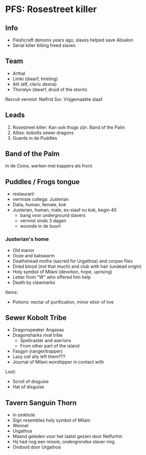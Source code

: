 # PFS: Rosestreet killer

## Info
- Fleshcraft demons years ago, slaves helped save Absalon
- Serial killer killing freed slaves

## Team
- Arthal
- Limki (dwarf, hireling)
- Alit (elf, cleric desna)
- Thoralyn (dwarf, druid of the storm)

Recruit vermist: Nelfrid Sor. Vrijgemaakte slaaf.

## Leads
1. Rosestreet killer: Kan ook thugs zijn. Band of the Palm
2. Allies: kobolts sewer dragons
3. Guards in de Puddles

## Band of the Palm
In de *Coins*, werken met kappers als front.

## Puddles / Frogs tongue
- restaurant
- vermiste collega: Justerian
- Dalia, human, female, kok
- Justerian, human, male, ex-slaaf nu kok, begin 40
    - bang voor underground slavers
    - vermist sinds 3 dagen
    - woonde in de buurt

### Justerian's home
- Old manor
- Ooze and batswarm
- Deathshead moths (sacred for Urgathoa) and corpse flies
- Dried blood (not that much) and club with hair (undead origin)
- Holy symbol of Milani (devotion, hope, uprising)
- Letter from "W" who offered him help
- Death by clawmarks

Items:
- Potions: nectar of purification, minor elixir of live

## Sewer Kobolt Tribe
- Dragonspeaker Angasas
- Dragonsharks rival tribe
    - Spellcaster and warriors
    - From other part of the island
- Fasgyn (ranger/trapper)
- Lazy oaf ally left them???
- Journal of Milani worshipper in contact with 

Loot:
- Scroll of disguise
- Hat of disguise

## Tavern Sanguin Thorn
- In sinkhole
- Sign resembles holy symbol of Milani
- Wennel
- Urgathoa
- Maand geleden voor het laatst gezien door Nelfurhin
- Hij had nog een missie, ondergrondse slaver ring
- Ondood door Urgathoa


